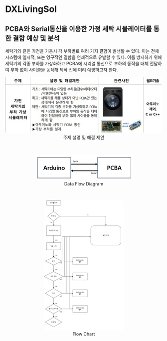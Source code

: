 # DXLivingSol
## PCBA와 Serial통신을 이용한 가정 세탁 시뮬레이터를 통한 결함 예상 및 분석<br>

세탁기와 같은 가전을 가동시 각 부하별로 여러 가지 결함이 발생할 수 있다. 이는 전체 시스템에 일시적, 또는 영구적인 결함을 연쇄적으로 유발할 수 있다. 이를 방지하기 위해 세탁기의 각종 부하를 가상화하고 PCBA에 시리얼 통신으로 부하의 동작을 대체 전달하여 부하 없이 사이클을 동작해 제작 전에 미리 예방하고자 한다. <br>
<p align="center">
  <img src="topic.jpg" alt="주제설명 및 해결 제안"><br>
  주제 설명 및 해결 제안
</p><br>
<p align="center">
  <img src="데이터흐름다이어그램.jpg" alt="Data Flow Diagram"><br>
  Data Flow Diagram
</p><br>
<p align="center">
  <img src="순서도.jpg" alt="Flow Chart"><br>
  Flow Chart
</p><br>
